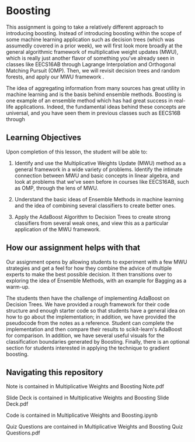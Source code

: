 # Boosting
This assignment is going to take a relatively different approach to introducing boosting. Instead of introducing boosting within the scope of some machine learning application such as decision trees (which was assumedly covered in a prior week), we will first look more broadly at the general algorithmic framework of multiplicative weight updates (MWU), which is really just another flavor of something you've already seen in classes like EECS16AB through Lagrange Interpolation and Orthogonal Matching Pursuit (OMP). Then, we will revisit decision trees and random forests, and apply our MWU framework .

The idea of aggregating information from many sources has great utility in machine learning and is the basis behind ensemble methods. Boosting is one example of an ensemble method which has had great success in real-life applications. Indeed, the fundamental ideas behind these concepts are universal, and you have seen them in previous classes such as EECS16B through 

## Learning Objectives
Upon completion of this lesson, the student will be able to:

1. Identify and use the Multiplicative Weights Update (MWU) method as a general framework in a wide variety of problems. Identify the intimate connection between MWU and basic concepts in linear algebra, and look at problems that we've seen before in courses like EECS16AB, such as OMP, through the lens of MWU. 

2. Understand the basic ideas of Ensemble Methods in machine learning and the idea of combining several classifiers to create better ones.

3. Apply the AdaBoost Algorithm to Decision Trees to create strong classifiers from several weak ones, and view this as a particular application of the MWU framework. 

## How our assignment helps with that

Our assignment opens by allowing students to experiment with a few MWU strategies and get a feel for how they combine the advice of multiple experts to make the best possible decision. It then transitions over to exploring the idea of Ensemble Methods, with an example for Bagging as a warm-up. 

The students then have the challenge of implementing AdaBoost on Decision Trees. We have provided a rough framework for their code structure and enough starter code so that students have a general idea on how to go about the implementation; in addition, we have provided the pseudocode from the notes as a reference. Student can complete the implementation and then compare their results to scikit-learn's AdaBoost for comparison. In addition, we have several useful visuals for the classification boundaries generated by Boosting. Finally, there is an optional section for students interested in applying the technique to gradient boosting. 

## Navigating this repository

Note is contained in Multiplicative Weights and Boosting Note.pdf

Slide Deck is contained in Multiplicative Weights and Boosting Slide Deck.pdf

Code is contained in Multiplicative Weights and Boosting.ipynb

Quiz Questions are contained in Multiplicative Weights and Boosting Quiz Questions.pdf
